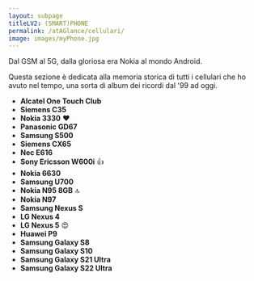 ```yaml
---
layout: subpage
titleLV2: (SMART)PHONE
permalink: /atAGlance/cellulari/
image: images/myPhone.jpg
---
```


Dal GSM al 5G, dalla gloriosa era Nokia al mondo Android.

Questa sezione è dedicata alla memoria storica di tutti i cellulari che ho avuto nel tempo, una sorta di album dei ricordi dal '99 ad oggi.

* **Alcatel One Touch Club**
* **Siemens C35**
* **Nokia 3330** :heart:
* **Panasonic GD67**
* **Samsung S500**
* **Siemens CX65**
* **Nec E616**
* **Sony Ericsson W600i** :thumbsup:
* **Nokia 6630**
* **Samsung U700**
* **Nokia N95 8GB** :top:
* **Nokia N97**
* **Samsung Nexus S**
* **LG Nexus 4**
* **LG Nexus 5** :heart_eyes:
* **Huawei P9**
* **Samsung Galaxy S8**
* **Samsung Galaxy S10**
* **Samsung Galaxy S21 Ultra**
* **Samsung Galaxy S22 Ultra**
